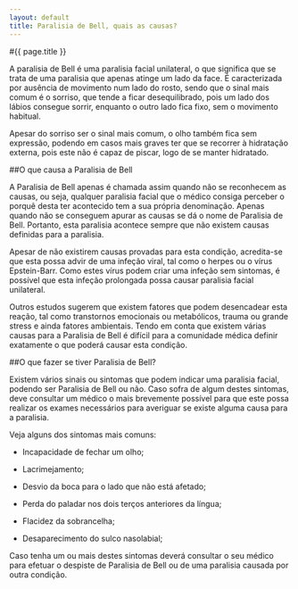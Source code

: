 ```yaml
---
layout: default
title: Paralisia de Bell, quais as causas?
---
```


#{{ page.title }}

A paralisia de Bell é uma paralisia facial unilateral, o que significa que se trata de uma paralisia que apenas atinge um lado da face. É caracterizada por ausência de movimento num lado do rosto, sendo que o sinal mais comum é o sorriso, que tende a ficar desequilibrado, pois um lado dos lábios consegue sorrir, enquanto o outro lado fica fixo, sem o movimento habitual.

Apesar do sorriso ser o sinal mais comum, o olho também fica sem expressão, podendo em casos mais graves ter que se recorrer à hidratação externa, pois este não é capaz de piscar, logo de se manter hidratado.

##O que causa a Paralisia de Bell

A Paralisia de Bell apenas é chamada assim quando não se reconhecem as causas, ou seja, qualquer paralisia facial que o médico consiga perceber o porquê desta ter acontecido tem a sua própria denominação. Apenas quando não se conseguem apurar as causas se dá o nome de Paralisia de Bell. Portanto, esta paralisia acontece sempre que não existem causas definidas para a paralisia.

Apesar de não existirem causas provadas para esta condição, acredita-se que esta possa advir de uma infeção viral, tal como o herpes ou o vírus Epstein-Barr. Como estes vírus podem criar uma infeção sem sintomas, é possível que esta infeção prolongada possa causar paralisia facial unilateral.

Outros estudos sugerem que existem fatores que podem desencadear esta reação, tal como transtornos emocionais ou metabólicos, trauma ou grande stress e ainda fatores ambientais. Tendo em conta que existem várias causas para a Paralisia de Bell é difícil para a comunidade médica definir exatamente o que poderá causar esta condição.

##O que fazer se tiver Paralisia de Bell?

Existem vários sinais ou sintomas que podem indicar uma paralisia facial, podendo ser Paralisia de Bell ou não. Caso sofra de algum destes sintomas, deve consultar um médico o mais brevemente possível para que este possa realizar os exames necessários para averiguar se existe alguma causa para a paralisia.

Veja alguns dos sintomas mais comuns:

* Incapacidade de fechar um olho;

* Lacrimejamento;

* Desvio da boca para o lado que não está afetado;

* Perda do paladar nos dois terços anteriores da língua;

* Flacidez da sobrancelha;

* Desaparecimento do sulco nasolabial;

Caso tenha um ou mais destes sintomas deverá consultar o seu médico para efetuar o despiste de Paralisia de Bell ou de uma paralisia causada por outra condição.
